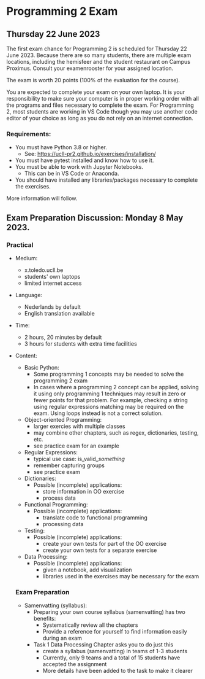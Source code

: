 <h1>Programming 2 Exam</h1>
<h2>Thursday 22 June 2023</h2>

The first exam chance for Programming 2 is scheduled for Thursday 22 June 2023. Because there are so many students, there are multiple exam locations, including the hemisfeer and the student restaurant on Campus Proximus. Consult your examenrooster for your assigned location.

The exam is worth 20 points (100% of the evaluation for the course).

You are expected to complete your exam on your own laptop. It is your responsibility to make sure your computer is in proper working order with all the programs and files necessary to complete the exam. For Programming 2, most students are working in VS Code though you may use another code editor of your choice as long as you do not rely on an internet connection.

<h3>Requirements:</h3>

* You must have Python 3.8 or higher.
  * See: https://ucll-pr2.github.io/exercises/installation/
* You must have pytest installed and know how to use it.
* You must be able to work with Jupyter Notebooks.
  * This can be in VS Code or Anaconda.
* You should have installed any libraries/packages necessary to complete the exercises.

More information will follow.

<h2>Exam Preparation Discussion: Monday 8 May 2023.</h2>

<h3>Practical</h3>

* Medium:
  * x.toledo.ucll.be
  * students' own laptops
  * limited internet access
* Language:
  * Nederlands by default
  * English translation available
* Time:
  * 2 hours, 20 minutes by default
  * 3 hours for students with extra time facilities
* Content:
  * Basic Python:
    * Some programming 1 concepts may be needed to solve the programming 2 exam
    * In cases where a programming 2 concept can be applied, solving it using only programming 1 techniques may result in zero or fewer points for that problem. For example, checking a string using regular expressions matching may be required on the exam. Using loops instead is not a correct solution.
  * Object-oriented Programming:
    * larger exercies with multiple classes
    * may combine other chapters, such as regex, dictionaries, testing, etc.
    * see practice exam for an example
  * Regular Expressions:
    * typical use case: is_valid_*something*
    * remember capturing groups
    * see practice exam
  * Dictionaries:
    * Possible (incomplete) applications:
      * store information in OO exercise
      * process data
  * Functional Programming:
    * Possible (incomplete) applications:
      * translate code to functional programming
      * processing data
  * Testing:
    * Possible (incomplete) applications:
      * create your own tests for part of the OO exercise
      * create your own tests for a separate exercise
  * Data Processing:
    * Possible (incomplete) applications:
      * given a notebook, add visualization
      * libraries used in the exercises may be necessary for the exam
  
  <h3>Exam Preparation</h3>

  * Samenvatting (syllabus):
    * Preparing your own course syllabus (samenvatting) has two benefits:
      * Systematically review all the chapters
      * Provide a reference for yourself to find information easily during an exam
    * Task 1 Data Processing Chapter asks you to do just this
      * create a syllabus (samenvatting) in teams of 1-3 students
      * Currently, only 9 teams and a total of 15 students have accepted the assignment
      * More details have been added to the task to make it clearer

